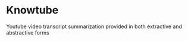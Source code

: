 # Knowtube

Youtube video transcript summarization provided in both extractive and abstractive forms
